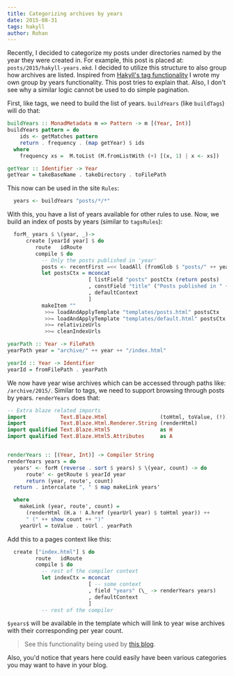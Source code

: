 ```yaml
---
title: Categorizing archives by years
date: 2015-08-31
tags: hakyll
author: Rohan
---
```


Recently, I decided to categorize my posts under directories named by
the year they were created in. For example, this post is placed at:
`posts/2015/hakyll-years.mkd`. I decided to utilize this structure to
also group how archives are listed. Inspired from
[Hakyll's tag functionality](http://jaspervdj.be/hakyll/reference/src/Hakyll-Web-Tags.html)
I wrote my own group by years functionality. This post tries to
explain that. Also, I don't see why a similar logic cannot be used to
do simple pagination.

First, like tags, we need to build the list of years. `buildYears`
(like `buildTags`) will do that:

```haskell
buildYears :: MonadMetadata m => Pattern -> m [(Year, Int)]
buildYears pattern = do
    ids <- getMatches pattern
    return . frequency . (map getYear) $ ids
  where
    frequency xs =  M.toList (M.fromListWith (+) [(x, 1) | x <- xs])

getYear :: Identifier -> Year
getYear = takeBaseName . takeDirectory . toFilePath

```
This now can be used in the site `Rules`:

```haskell
  years <- buildYears "posts/*/*"
```

With this, you have a list of years available for other rules to use.
Now, we build an index of posts by years (similar to `tagsRules`):

```haskell
  forM_ years $ \(year, _)->
      create [yearId year] $ do
         route   idRoute
         compile $ do
           -- Only the posts published in 'year'
           posts <- recentFirst =<< loadAll (fromGlob $ "posts/" ++ year ++"/*")
           let postsCtx = mconcat
                          [ listField "posts" postCtx (return posts)
                          , constField "title" ("Posts published in " ++ year)
                          , defaultContext
                          ]
           makeItem ""
            >>= loadAndApplyTemplate "templates/posts.html" postsCtx
            >>= loadAndApplyTemplate "templates/default.html" postsCtx
            >>= relativizeUrls
            >>= cleanIndexUrls

yearPath :: Year -> FilePath
yearPath year = "archive/" ++ year ++ "/index.html"

yearId :: Year -> Identifier
yearId = fromFilePath . yearPath
```

We now have year wise archives which can be accessed through paths
like: `/archive/2015/`. Similar to tags, we need to support browsing
through posts by years. `renderYears` does that:

```haskell
-- Extra blaze related imports
import           Text.Blaze.Html                 (toHtml, toValue, (!))
import           Text.Blaze.Html.Renderer.String (renderHtml)
import qualified Text.Blaze.Html5                as H
import qualified Text.Blaze.Html5.Attributes     as A


renderYears :: [(Year, Int)] -> Compiler String
renderYears years = do
  years' <- forM (reverse . sort $ years) $ \(year, count) -> do
      route' <- getRoute $ yearId year
      return (year, route', count)
  return . intercalate ", " $ map makeLink years'

  where
    makeLink (year, route', count) =
      (renderHtml (H.a ! A.href (yearUrl year) $ toHtml year)) ++
      " (" ++ show count ++ ")"
    yearUrl = toValue . toUrl . yearPath
```

Add this to a pages context like this:

```haskell
  create ["index.html"] $ do
         route   idRoute
         compile $ do
           -- rest of the compiler context
           let indexCtx = mconcat
                          [ -- some context
                          , field "years" (\_ -> renderYears years)
                          , defaultContext
                          ]
           -- rest of the compiler
```

`$years$` will be available in the template which will link to year
wise archives with their corresponding per year count.

> See this functionality being used by [this blog][my-compiler].

Also, you'd notice that years here could easily have been various
categories you may want to have in your blog.

[my-compiler]: https://github.com/crodjer/rohanjain.in/blob/master/site.hs
